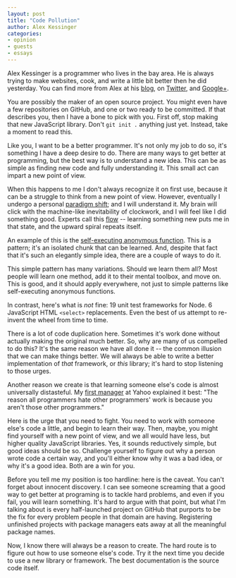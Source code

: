```yaml
---
layout: post
title: "Code Pollution"
author: Alex Kessinger
categories: 
- opinion
- guests
- essays
---
```


<div class="intro">
Alex Kessinger is a programmer who lives in the bay area. He is always trying to make websites, cook, and write a little bit better then he did yesterday. You can find more from Alex at his <a href="http://alexkessinger.net/">blog</a>, on <a href="http://twitter.com/voidfiles">Twitter</a>, and <a href="https://plus.google.com/108319722006237870403/posts">Google+</a>.
</div>

You are possibly the maker of an open source project. You might even have a few repositories on GitHub, and one or two ready to be committed. If that describes you, then I have a bone to pick with you. First off, stop making that new JavaScript library. Don't `git init .` anything just yet. Instead, take a moment to read this.

Like you, I want to be a better programmer. It's not only my job to do so, it's something I have a deep desire to do. There are many ways to get better at programming, but the best way is to understand a new idea. This can be as simple as finding new code and fully understanding it. This small act can impart a new point of view.

When this happens to me I don't always recognize it on first use, because it can be a struggle to think from a new point of view.  However, eventually I undergo a personal [paradigm shift](http://en.wikipedia.org/wiki/Paradigm_shift); and I will understand it. My brain will click with the machine-like inevitability of clockwork, and I will feel like I did something good. Experts call this <a href="http://en.wikipedia.org/wiki/Flow_(psychology)">flow</a> -- learning something new puts me in that state, and the upward spiral repeats itself.

An example of this is the [self-executing anonymous function](http://stackoverflow.com/questions/3783007/is-there-a-difference-between-function-and-function).  This is a pattern; it's an isolated chunk that can be learned. And, despite that fact that it's such an elegantly simple idea, there are a couple of ways to do it.

This simple pattern has many variations.  Should we learn them all?  Most people will learn one method, add it to their mental toolbox, and move on.  This is good, and it should apply everywhere, not just to simple patterns like self-executing anonymous functions.

In contrast, here's what is _not_ fine: 19 unit test frameworks for Node. 6 JavaScript HTML `<select>` replacements. Even the best of us attempt to re-invent the wheel from time to time.

There is a lot of code duplication here. Sometimes it's work done without actually making the original much better. So, why are many of us compelled to do this?  It's the same reason we have all done it -- the common illusion that we can make things better. We will always be able to write a better implementation of _that_ framework, or _this_ library;  it's hard to stop listening to those urges.

Another reason we create is that learning someone else's code is almost universally distasteful. My [first manager](http://twitter.com/glenc) at Yahoo explained it best: "The reason all programmers hate other programmers' work is because you aren't those other programmers."

Here is the urge that you need to fight. You need to work with someone else's code a little, and begin to learn their way. Then, maybe, you might find yourself with a new point of view, and we all would have less, but higher quality JavaScript libraries. Yes, it sounds reductively simple, but good ideas should be so. Challenge yourself to figure out why a person wrote code a certain way, and you'll either know why it was a bad idea, or why it's a good idea. Both are a win for you.

Before you tell me my position is too hardline: here is the caveat. You can't forget about innocent discovery. I can see someone screaming that a good way to get better at programing is to tackle hard problems, and even if you fail, you will learn something. It's hard to argue with that point, but what I'm talking about is every half-launched project on GitHub that purports to be the fix for every problem people in that domain are having.  Registering unfinished projects with package managers eats away at all the meaningful package names.

Now, I know there will always be a reason to create.  The hard route is to figure out how to use someone else's code. Try it the next time you decide to use a new library or framework.  The best documentation is the source code itself.

